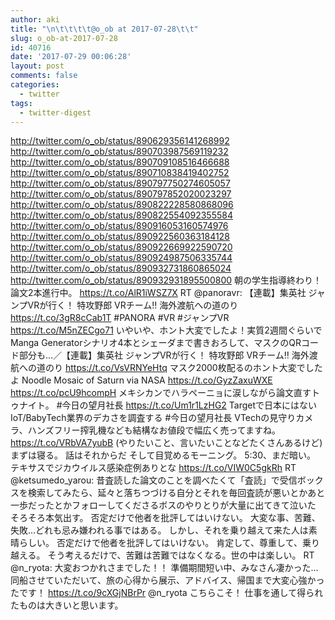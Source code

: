 ```yaml
---
author: aki
title: "\n\t\t\t\t@o_ob at 2017-07-28\t\t"
slug: o_ob-at-2017-07-28
id: 40716
date: '2017-07-29 00:06:28'
layout: post
comments: false
categories:
  - twitter
tags:
  - twitter-digest
---
```


http://twitter.com/o_ob/status/890629356141268992 http://twitter.com/o_ob/status/890703987569119232 http://twitter.com/o_ob/status/890709108516466688 http://twitter.com/o_ob/status/890710838419402752 http://twitter.com/o_ob/status/890797750274605057 http://twitter.com/o_ob/status/890797852020023297 http://twitter.com/o_ob/status/890822228580868096 http://twitter.com/o_ob/status/890822554092355584 http://twitter.com/o_ob/status/890916053160574976 http://twitter.com/o_ob/status/890922560363184128 http://twitter.com/o_ob/status/890922669922590720 http://twitter.com/o_ob/status/890924987506335744 http://twitter.com/o_ob/status/890932731860865024 http://twitter.com/o_ob/status/890932931895500800 朝の学生指導終わり！ 論文2本進行中。 https://t.co/AlR1iWSZ7X RT @panoravr: 【連載】集英社 ジャンプVRが行く！ 特攻野郎 VRチーム‼︎ 海外渡航への道のり https://t.co/3gR8cCab1T #PANORA #VR #ジャンプVR https://t.co/M5nZECgo71 いやいや、ホント大変でしたよ！実質2週間ぐらいでManga Generatorシナリオ4本とシェーダまで書きおろして、マスクのQRコード部分も…／【連載】集英社 ジャンプVRが行く！ 特攻野郎 VRチーム‼︎ 海外渡航への道のり https://t.co/VsVRNYeHtq マスク2000枚配るのホント大変でしたよ Noodle Mosaic of Saturn via NASA https://t.co/GyzZaxuWXE https://t.co/pcU9hcompH メキシカンでハラペーニョに涙しながら論文直すトゥナイト。 #今日の望月社長 https://t.co/Um1r1LzHG2 Targetで日本にはないIoT/BabyTech業界のデカさを調査する #今日の望月社長 VTechの見守りカメラ、ハンズフリー搾乳機なども結構なお値段で幅広く売ってますね。 https://t.co/VRbVA7yubB (やりたいこと、言いたいことなどたくさんあるけど) まずは寝る。 話はそれからだ そして目覚めるモーニング。 5:30、まだ暗い。 テキサスでジカウイルス感染症例ありとな https://t.co/VIW0C5gkRh RT @ketsumedo_yarou: 昔査読した論文のことを調べたくて「査読」で受信ボックスを検索してみたら、延々と落ちつづける自分とそれを毎回査読が悪いとかあと一歩だったとかフォローしてくださるボスのやりとりが大量に出てきて泣いた そろそろ本気出す。 否定だけで他者を批評してはいけない。 大変な事、苦難、失敗…どれも忌み嫌われる事ではある。 しかし、それを乗り越えて来た人は素晴らしい。 否定だけで他者を批評してはいけない。 肯定して、尊重して、乗り越える。 そう考えるだけで、苦難は苦難ではなくなる。世の中は楽しい。 RT @n_ryota: 大変おつかれさまでした！！ 準備期間短い中、みなさん凄かった…同船させていただいて、旅の心得から展示、アドバイス、帰国まで大変心強かったです！ https://t.co/9cXGjNBrPr @n_ryota こちらこそ！ 仕事を通して得られたものは大きいと思います。